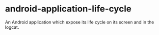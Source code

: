 # android-application-life-cycle
An Android application which expose its life cycle on its screen and in the logcat.
